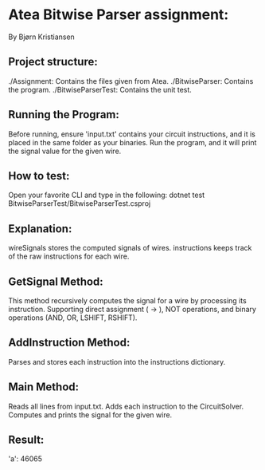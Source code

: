 # Atea Bitwise Parser assignment:
By Bjørn Kristiansen


## Project structure:
./Assignment: Contains the files given from Atea.
./BitwiseParser: Contains the program.
./BitwiseParserTest: Contains the unit test.

## Running the Program:
Before running, ensure 'input.txt' contains your circuit instructions, and it is placed in the same folder as your binaries. 
Run the program, and it will print the signal value for the given wire.

## How to test:
Open your favorite CLI and type in the following: 
dotnet test BitwiseParserTest/BitwiseParserTest.csproj

## Explanation:
wireSignals stores the computed signals of wires.
instructions keeps track of the raw instructions for each wire.

## GetSignal Method:
This method recursively computes the signal for a wire by processing its instruction.
Supporting direct assignment ( -> ), NOT operations, and binary operations (AND, OR, LSHIFT, RSHIFT).

## AddInstruction Method:
Parses and stores each instruction into the instructions dictionary.

## Main Method:
Reads all lines from input.txt.
Adds each instruction to the CircuitSolver.
Computes and prints the signal for the given wire.

## Result: 
'a': 46065